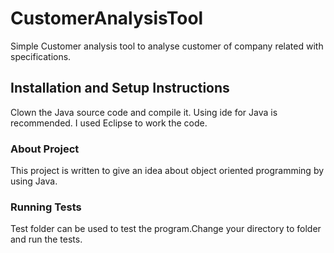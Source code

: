 # CustomerAnalysisTool
 Simple  Customer analysis tool to analyse customer of company related with specifications.
## Installation and Setup Instructions

Clown the Java source code and compile it. Using ide for Java is recommended. I used Eclipse to work the code.

### About Project

This project is written to give an idea about object oriented programming by using Java.

### Running Tests

Test folder can be used to test the program.Change your directory to folder and run the tests.
